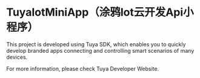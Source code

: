 # TuyaIotMiniApp（涂鸦Iot云开发Api小程序）
This project is developed using Tuya SDK, which enables you to quickly develop branded apps connecting and controlling smart scenarios of many devices.



For more information, please check Tuya Developer Website.



